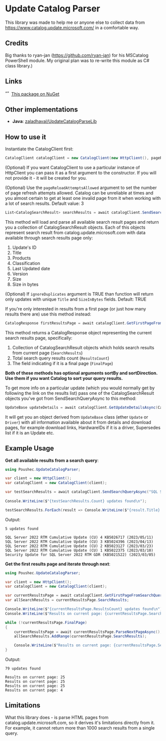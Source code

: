# Update Catalog Parser

This library was made to help me or anyone else to collect data from https://www.catalog.update.microsoft.com/ in a comfortable way.

## Credits

Big thanks to ryan-jan (https://github.com/ryan-jan) for his MSCatalog PowerShell module. My original plan was to re-write this module as C# class library.)

## Links 

<img src="https://upload.wikimedia.org/wikipedia/commons/2/25/NuGet_project_logo.svg" alt= “” width="16" height="16"> [This package on NuGet](https://www.nuget.org/packages/Poushec.UpdateCatalogParser/)

## Other implementations

- **Java**: [zaladhaval/UpdateCatalogParseLib](https://github.com/zaladhaval/UpdateCatalogParseLib)

## How to use it

Instantiate the CatalogClient first:

``` C#
CatalogClient catalogClient = new CatalogClient(new HttpClient(), pageReloadAttemptsAllowed = 3);
```
(Optional) If you want CatalogClient to use a particular instance of HttpClient you can pass it as a first argument to the constructor. If you will not provide it - it will be created for you.

(Optional) Use the `pageReloadAttemptsAllowed` argument to set the number of page refresh attempts allowed. Catalog can be unreliable at times and you almost certain to get at least one invalid page from it when working with a lot of search results. Default value: 3 

``` C#
List<CatalogSearchResult> searchResults = await catalogClient.SendSearchQueryAsync("SQL Server 2019", ignoreDuplicates = true);
```
This method will load and parse all available search result pages and return you a collection of CatalogSearchResult objects. Each of this objects represent search result from catalog.update.microsoft.com with data available through
search results page only: 

1. Update's ID
2. Title
3. Products
4. Classification
5. Last Updated date
6. Version
7. Size
8. Size in bytes

(Optional) If `ignoreDuplicates` argument is TRUE than function will return only updates with unique `Title` and `SizeInBytes` fields. Default: TRUE

If you're only interested in results from a first page (or just how many results there are) use this method instead: 

``` C#
CatalogResponse firstResultsPage = await catalogClient.GetFirstPageFromSearchQueryAsync("SQL Server 2019");
```

This method returns a CatalogResponse object representing the current search results page, specifically: 

1. Collection of CatalogSearchResult objects which holds search results from current page (`SearchResults`)
2. Total search query results count (`ResultsCount`)
3. The field indicating if it is a final page (`FinalPage`)

**Both of these methods has optional arguments sortBy and sortDirection. Use them if you want Catalog to sort your query results.**   

To get more info on a particular update (which you would normally get by following the link on the results list) pass one of the CatalogSearchResult objects you've got from SendSearchQueryAsync to this method: 

``` C#
UpdateBase updateDetails = await catalogClient.GetUpdateDetailsAsync(CatalogSearchResult searchResult)
```

It will get you an object derived from `UpdateBase` class (ether `Update` or `Driver`) with all information available about it from details and download pages, for example download links, HardwareIDs if it is a driver, Supersedes list if it is an Update etc. 

## Example Usage

**Get all available results from a search query**:

``` C#
using Poushec.UpdateCatalogParser;

var client = new HttpClient();
var catalogClient = new CatalogClient(client);

var testSearchResults = await catalogClient.SendSearchQueryAsync("SQL Server 2022");
            
Console.WriteLine($"{testSearchResults.Count} updates found\n");

testSearchResults.ForEach(result => Console.WriteLine($"{result.Title} ({result.LastUpdated.ToString("yyyy/MM/dd")})"));
```

Output: 

```
5 updates found

SQL Server 2022 RTM Cumulative Update (CU) 4 KB5026717 (2023/05/11)
SQL Server 2022 RTM Cumulative Update (CU) 3 KB5024396 (2023/04/13)
SQL Server 2022 RTM Cumulative Update (CU) 2 KB5023127 (2023/03/23)
SQL Server 2022 RTM Cumulative Update (CU) 1 KB5022375 (2023/03/10)
Security Update for SQL Server 2022 RTM GDR (KB5021522) (2023/03/05)
```

**Get the first results page and iterate through next**:

``` C#
using Poushec.UpdateCatalogParser;

var client = new HttpClient();
var catalogClient = new CatalogClient(client);

var currentResultsPage = await catalogClient.GetFirstPageFromSearchQueryAsync("SQL Server 2016");
var allSearchResults = currentResultsPage.SearchResults;

Console.WriteLine($"{currentResultsPage.ResultsCount} updates found\n");
Console.WriteLine($"Results on current page: {currentResultsPage.SearchResults.Count}");

while (!currentResultsPage.FinalPage)
{
    currentResultsPage = await currentResultsPage.ParseNextPageAsync();
    allSearchResults.AddRange(currentResultsPage.SearchResults);

    Console.WriteLine($"Results on current page: {currentResultsPage.SearchResults.Count}");
}
```

Output: 

```
79 updates found

Results on current page: 25
Results on current page: 25
Results on current page: 25
Results on current page: 4
```

## Limitations

What this library does - is parse HTML pages from catalog.update.microsoft.com, so it derives it's limitations directly from it. For example, it cannot return more than 1000 search results from a single query.
